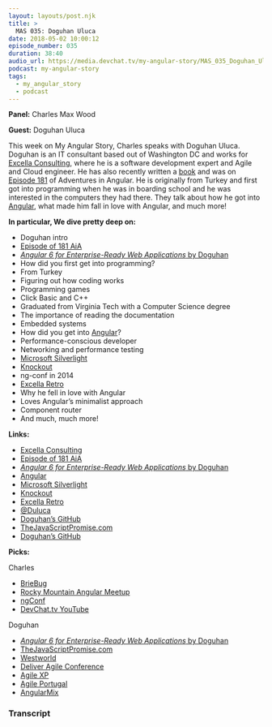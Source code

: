 ```yaml
---
layout: layouts/post.njk
title: >
  MAS 035: Doguhan Uluca
date: 2018-05-02 10:00:12
episode_number: 035
duration: 38:40
audio_url: https://media.devchat.tv/my-angular-story/MAS_035_Doguhan_Uluca.mp3
podcast: my-angular-story
tags:
  - my_angular_story
  - podcast
---
```


**Panel:** Charles Max Wood

**Guest:** Doguhan Uluca

This week on My Angular Story, Charles speaks with Doguhan Uluca. Doguhan is an IT consultant based out of Washington DC and works for [Excella Consulting](https://www.excella.com/), where he is a software development expert and Agile and Cloud engineer. He has also recently written a [book](https://www.packtpub.com/web-development/angular-6-enterprise-ready-web-applications) and was on [Episode 181](https://devchat.tv/adv-in-angular/aia-181-doing-more-with-less-and-router-first-architecture-with-doguhan-uluca) of Adventures in Angular. He is originally from Turkey and first got into programming when he was in boarding school and he was interested in the computers they had there. They talk about how he got into [Angular](https://angular.io/), what made him fall in love with Angular, and much more!

**In particular, We dive pretty deep on:**

- Doguhan intro
- [Episode of 181 AiA](https://devchat.tv/adv-in-angular/aia-181-doing-more-with-less-and-router-first-architecture-with-doguhan-uluca)
- [_Angular 6 for Enterprise-Ready Web Applications_ by Doguhan](https://www.packtpub.com/web-development/angular-6-enterprise-ready-web-applications)
- How did you first get into programming?
- From Turkey
- Figuring out how coding works
- Programming games
- Click Basic and C++
- Graduated from Virginia Tech with a Computer Science degree
- The importance of reading the documentation
- Embedded systems
- How did you get into [Angular](https://angular.io/)?
- Performance-conscious developer
- Networking and performance testing
- [Microsoft Silverlight](https://www.microsoft.com/silverlight/)
- [Knockout](http://knockoutjs.com/)
- ng-conf in 2014
- [Excella Retro](https://retro.excella.com/)
- Why he fell in love with Angular
- Loves Angular’s minimalist approach
- Component router
- And much, much more!

**Links:**

- [Excella Consulting](https://www.excella.com/)
- [Episode of 181 AiA](https://devchat.tv/adv-in-angular/aia-181-doing-more-with-less-and-router-first-architecture-with-doguhan-uluca)
- [_Angular 6 for Enterprise-Ready Web Applications_ by Doguhan](https://www.packtpub.com/web-development/angular-6-enterprise-ready-web-applications)
- [Angular](https://angular.io/)
- [Microsoft Silverlight](https://www.microsoft.com/silverlight/)
- [Knockout](http://knockoutjs.com/)
- [Excella Retro](https://retro.excella.com/)
- [@Duluca](https://twitter.com/duluca?lang=en)
- [Doguhan’s GitHub](https://github.com/duluca)
- [TheJavaScriptPromise.com](http://thejavascriptpromise.com/)
- [Doguhan’s GitHub](https://github.com/duluca)

**Picks:**

Charles

- [BrieBug](https://www.briebug.com/)
- [Rocky Mountain Angular Meetup](https://www.meetup.com/RockyMountainAngular/)
- [ngConf](https://www.ng-conf.org/)
- [DevChat.tv YouTube](https://devchat.tv/youtube)

Doguhan

- [_Angular 6 for Enterprise-Ready Web Applications_ by Doguhan](https://www.packtpub.com/web-development/angular-6-enterprise-ready-web-applications)
- [TheJavaScriptPromise.com](http://thejavascriptpromise.com/)
- [Westworld](https://www.imdb.com/title/tt0475784/)
- [Deliver Agile Conference](https://www.agilealliance.org/deliver-agile-2018/)
- [Agile XP](https://www.agilealliance.org/xp2018/)
- [Agile Portugal](https://2018.agilept.org/)
- [AngularMix](https://angularmix.com/#!/)

### Transcript
